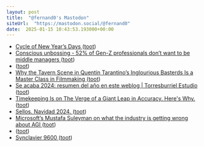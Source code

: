 ```yaml
---
layout: post
title:  "@fernand0's Mastodon"
siteUrl:  "https://mastodon.social/@fernand0"
date:  2025-01-15 10:43:53.193000+00:00
---
```

*  [Cycle of New Year’s Days  ](https://www.johndcook.com/blog/2024/12/31/cycle-of-new-years-days/) ([toot](https://mastodon.social/@fernand0/113831957835918830))
*  [Conscious unbossing - 52% of Gen-Z professionals don’t want to be middle managers  ](http://robertwalters.co.uk/insights/news/blog/conscious-unbossing.html) ([toot](https://mastodon.social/@fernand0/113831672922444481))
*  [ ](https://mastodon.social/@vrruiz) ([toot](https://mastodon.social/@fernand0/113831001132363841))
*  [Why the Tavern Scene in Quentin Tarantino’s Inglourious Basterds Is a Master Class in Filmmaking ](https://www.openculture.com/2025/01/why-the-tavern-scene-in-quentin-tarantinos-inglourious-basterds-is-a-master-class-in-filmmaking.htm) ([toot](https://mastodon.social/@fernand0/113830772126797430))
*  [Se acaba 2024: resumen del año en este weblog \| Torresburriel Estudio ](https://torresburriel.com/weblog/se-acaba-2024-resumen-del-ano-en-este-weblog) ([toot](https://mastodon.social/@fernand0/113829913189541011))
*  [Timekeeping Is on The Verge of a Giant Leap in Accuracy. Here's Why. ](https://www.sciencealert.com/timekeeping-is-on-the-verge-of-a-giant-leap-in-accuracy-heres-wh) ([toot](https://mastodon.social/@fernand0/113828116286434200))
*  [Sellos. Navidad 2024. ](https://avecesunafoto.wordpress.com/2025/01/14/sellos-navidad-2024) ([toot](https://mastodon.social/@fernand0/113827916466743662))
*  [Microsoft’s Mustafa Suleyman on what the industry is getting wrong about AGI ](https://www.theverge.com/24314821/microsoft-ai-ceo-mustafa-suleyman-google-deepmind-openai-inflection-agi-decoder-podcas) ([toot](https://mastodon.social/@fernand0/113827885349376582))
*  [ ](https://mastodon.social/@joseli) ([toot](https://mastodon.social/@fernand0/113827864326625077))
*  [Synclavier 9600 ](https://www.flickr.com/photos/fernand0/54230521185) ([toot](https://mastodon.social/@fernand0/113827747423519509))
